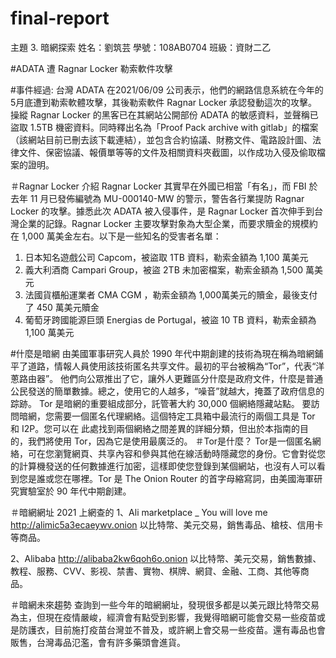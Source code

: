 # final-report
主題 3. 暗網探索
姓名：劉筑芸 學號：108AB0704 班級：資財二乙

#ADATA 遭 Ragnar Locker 勒索軟件攻擊

#事件經過:
台灣 ADATA 在2021/06/09 公司表示，他們的網路信息系統在今年的5月底遭到勒索軟體攻擊，其後勒索軟件 Ragnar Locker 承認發動這次的攻擊。操縱 Ragnar Locker 的黑客已在其網站公開部份 ADATA 的敏感資料，並聲稱已盜取 1.5TB 機密資料。同時釋出名為「Proof Pack archive with gitlab」的檔案（該網站目前已刪去該下載連結），並包含合約協議、財務文件、電路設計圖、法律文件、保密協議、報價單等等的文件及相關資料夾截圖，以作成功入侵及偷取檔案的證明。

＃Ragnar Locker 介紹
Ragnar Locker 其實早在外國已相當「有名」，而 FBI 於去年 11 月已發佈編號為 MU-000140-MW 的警示，警告各行業提防 Ragnar Locker 的攻擊。據悉此次 ADATA 被入侵事件，是 Ragnar Locker 首次伸手到台灣企業的記錄。Ragnar Locker 主要攻擊對象為大型企業，而要求贖金的規模約在 1,000 萬美金左右。以下是一些知名的受害者名單：

1. 日本知名遊戲公司 Capcom，被盜取 1TB 資料，勒索金額為 1,100 萬美元
2. 義大利酒商 Campari Group，被盜 2TB 未加密檔案，勒索金額為 1,500 萬美元
3. 法國貨櫃船運業者 CMA CGM ，勒索金額為 1,000萬美元的贖金，最後支付了 450 萬美元贖金
4. 葡萄牙跨國能源巨頭 Energias de Portugal，被盜 10 TB 資料，勒索金額為 1,100 萬美元

#什麼是暗網
由美國軍事研究人員於 1990 年代中期創建的技術為現在稱為暗網鋪平了道路，情報人員使用該技術匿名共享文件。最初的平台被稱為“Tor”，代表“洋蔥路由器”。
他們向公眾推出了它，讓外人更難區分什麼是政府文件，什麼是普通公民發送的簡單數據。總之，使用它的人越多，“噪音”就越大，掩蓋了政府信息的踪跡。
Tor 是暗網的重要組成部分，託管著大約 30,000 個網絡隱藏站點。
要訪問暗網，您需要一個匿名代理網絡。這個特定工具箱中最流行的兩個工具是 Tor 和 I2P。您可以在 此處找到兩個網絡之間差異的詳細分類，但出於本指南的目的，我們將使用 Tor，因為它是使用最廣泛的。
＃Tor是什麼？
Tor是一個匿名網絡，可在您瀏覽網頁、共享內容和參與其他在線活動時隱藏您的身份。它會對從您的計算機發送的任何數據進行加密，這樣即使您登錄到某個網站，也沒有人可以看到您是誰或您在哪裡。Tor 是 The Onion Router 的首字母縮寫詞，由美國海軍研究實驗室於 90 年代中期創建。

＃暗網網址 2021
上網查的
1、Ali marketplace _ You will love me
http://alimic5a3ecaeywv.onion
以比特幣、美元交易，銷售毒品、槍枝、信用卡等商品。

2、Alibaba
http://alibaba2kw6qoh6o.onion
以比特幣、美元交易，銷售數據、教程、服務、CVV、影视、禁書、實物、棋牌、網貸、金融、工商、其他等商品。

＃暗網未來趨勢
查詢到一些今年的暗網網址，發現很多都是以美元跟比特幣交易為主，但現在疫情嚴峻，經濟會有點受到影響，我覺得暗網可能會交易一些疫苗或是防護衣，目前施打疫苗台灣並不普及，或許網上會交易一些疫苗。還有毒品也會販售，台灣毒品氾濫，會有許多藥頭會進貨。
